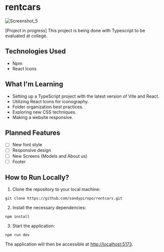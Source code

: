# rentcars


![Screenshot_5](https://github.com/sandypiropo/rentcars/assets/121200148/3d1c5644-6813-4cc0-b9e2-4012b9531717)


[Project in progress] This project is being done with Typescript to be evaluated at college. 

## Technologies Used
- Npm
- React Icons

## What I'm Learning
- Setting up a TypeScript project with the latest version of Vite and React.
- Utilizing React Icons for iconography.
- Folder organization best practices.
- Exploring new CSS techniques.
- Making a website responsive.

## Planned Features
- [ ] New font style
- [ ] Responsive design
- [ ] New Screens (Models and About us)
- [ ] Footer

<h2>How to Run Locally?</h2>
<ol>
  <li>Clone the repository to your local machine:</li>
</ol>

<pre><code>git clone https://github.com/sandypiropo/rentcars.git</code></pre>

<ol start="2">
  <li>Install the necessary dependencies:</li>
</ol>

<pre><code>npm install</code></pre>

<ol start="3">
  <li>Start the application:</li>
</ol>

<pre><code>npm run dev</code></pre>

<p>The application will then be accessible at <a href="http://localhost:5173/">http://localhost:5173</a>.</p>

